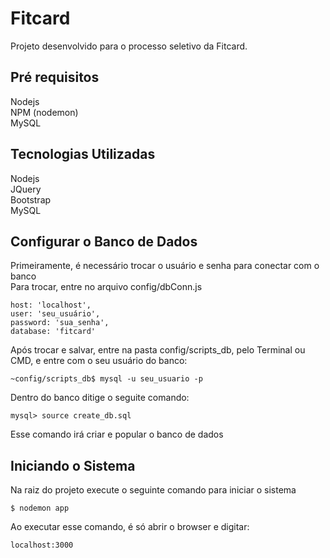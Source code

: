# Fitcard
Projeto desenvolvido para o processo seletivo da Fitcard.  

## Pré requisitos
Nodejs  
NPM (nodemon)  
MySQL  

## Tecnologias Utilizadas
Nodejs  
JQuery  
Bootstrap  
MySQL  

## Configurar o Banco de Dados
Primeiramente, é necessário trocar o usuário e senha para conectar com o banco  
Para trocar, entre no arquivo config/dbConn.js  
```
host: 'localhost',
user: 'seu_usuário',
password: 'sua_senha',
database: 'fitcard'
```

Após trocar e salvar, entre na pasta config/scripts_db, pelo Terminal ou CMD, e entre com o seu usuário do banco:
```
~config/scripts_db$ mysql -u seu_usuario -p
```

Dentro do banco ditige o seguite comando:
```
mysql> source create_db.sql
```
Esse comando irá criar e popular o banco de dados    

## Iniciando o Sistema
Na raiz do projeto execute o seguinte comando para iniciar o sistema
```
$ nodemon app
```

Ao executar esse comando, é só abrir o browser e digitar:
```
localhost:3000
```
